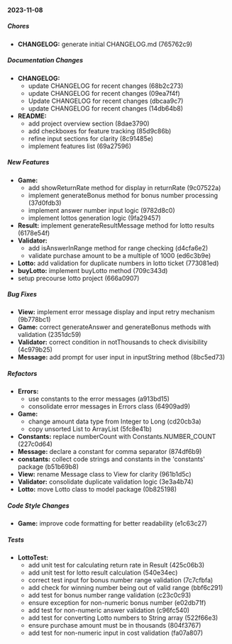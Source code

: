 #### 2023-11-08

##### Chores

* **CHANGELOG:**  generate initial CHANGELOG.md (765762c9)

##### Documentation Changes

* **CHANGELOG:**
  *  update CHANGELOG for recent changes (68b2c273)
  *  update CHANGELOG for recent changes (09ea7f4f)
  *  Update CHANGELOG for recent changes (dbcaa9c7)
  *  update CHANGELOG for recent changes (14db64b8)
* **README:**
  *  add project overview section (8dae3790)
  *  add checkboxes for feature tracking (85d9c86b)
  *  refine input sections for clarity (8c91485e)
  *  implement features list (69a27596)

##### New Features

* **Game:**
  *  add showReturnRate method for display in returnRate (9c07522a)
  *  implement generateBonus method for bonus number processing (37d0fdb3)
  *  implement answer number input logic (9782d8c0)
  *  implement lottos generation logic (9fa29457)
* **Result:**  implement generateResultMessage method for lotto results (6178e54f)
* **Validator:**
  *  add isAnswerInRange method for range checking (d4cfa6e2)
  *  validate purchase amount to be a multiple of 1000 (ed6c3b9e)
* **Lotto:**  add validation for duplicate numbers in lotto ticket (773081ed)
* **buyLotto:**  implement buyLotto method (709c343d)
*  setup precourse lotto project (666a0907)

##### Bug Fixes

* **View:**  implement error message display and input retry mechanism (9b778bc1)
* **Game:**  correct generateAnswer and generateBonus methods with validation (2351dc59)
* **Validator:**  correct condition in notThousands to check divisibility (4c979b25)
* **Message:**  add prompt for user input in inputString method (8bc5ed73)

##### Refactors

* **Errors:**
  *  use constants to the error messages (a913bd15)
  *  consolidate error messages in Errors class (64909ad9)
* **Game:**
  *  change amount data type from Integer to Long (cd20cb3a)
  *  copy unsorted List to ArrayList (5fc8e41b)
* **Constants:**  replace numberCount with Constants.NUMBER_COUNT (227c0d64)
* **Message:**  declare a constant for comma separator (874df6b9)
* **constants:**  collect code strings and constants in the 'constants' package (b51b69b8)
* **View:**  rename Message class to View for clarity (961b1d5c)
* **Validator:**  consolidate duplicate validation logic (3e3a4b74)
* **Lotto:**  move Lotto class to model package (0b825198)

##### Code Style Changes

* **Game:**  improve code formatting for better readability (e1c63c27)

##### Tests

* **LottoTest:**
  *  add unit test for calculating return rate in Result (425c06b3)
  *  add unit test for lotto result calculation (540e34ec)
  *  correct test input for bonus number range validation (7c7cfbfa)
  *  add check for winning number being out of valid range (bbf6c291)
  *  add test for bonus number range validation (c23c0c93)
  *  ensure exception for non-numeric bonus number (e02db71f)
  *  add test for non-numeric answer validation (c96fc540)
  *  add test for converting Lotto numbers to String array (522f66e3)
  *  ensure purchase amount must be in thousands (804f3767)
  *  add test for non-numeric input in cost validation (fa07a807)

